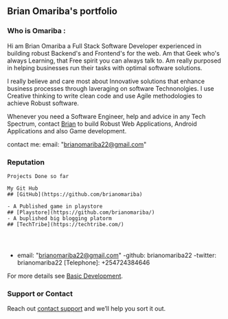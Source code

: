 ## Brian Omariba's portfolio



### Who is Omariba :

Hi am Brian Omariba a Full Stack Software Developer  experienced in building robust Backend's and Frontend's for the web. Am that Geek who's always Learning,
that Free spirit you can always talk to. Am really purposed in helping businesses run their tasks with optimal software solutions.

I really believe and care most about Innovative solutions that enhance business processes through laveraging on software Technonolgies.
I use Creative thinking to write clean code and use Agile methodologies to achieve Robust software. 

Whenever you need a Software Engineer, help and advice in any Tech Spectrum, contact [Brian](https://twitter.com/brianomariba) to build Robust
Web Applications, Android Applications  and also Game development.




contact me: email: "brianomariba22@gmail.com"

### Reputation

```Reputation
Projects Done so far

My Git Hub 
## [GitHub](https://github.com/brianomariba)

- A Published game in playstore
## [Playstore](https://github.com/brianomariba/)
- A buplished big blogging platorm
## [TechTribe](https://techtribe.com/)




```

 - email: "brianomariba22@gmail.com"
  -github: brianomariba22
  -twitter: brianomariba22
  [Telephone]: +254724384646
  
  
 
For more details see [Basic Development](https://docs.github.com/en/github/writing-on-github/getting-started-with-writing-and-formatting-on-github/basic-writing-and-formatting-syntax).


### Support or Contact

Reach out [contact support](https://t.me/brianomariba) and we’ll help you sort it out.

